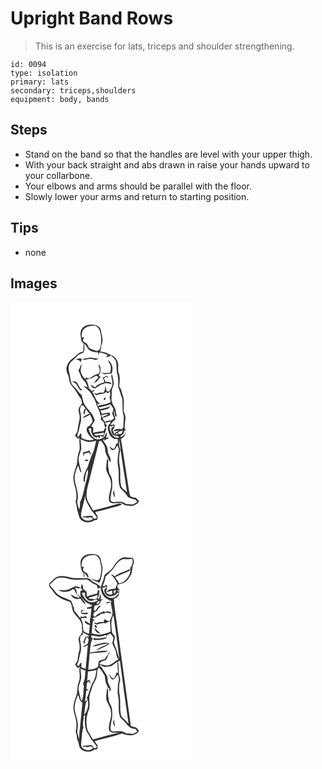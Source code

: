 # Upright Band Rows
> This is an exercise for lats, triceps and shoulder strengthening.

``` 
id: 0094 
type: isolation 
primary: lats 
secondary: triceps,shoulders 
equipment: body, bands 
``` 

## Steps

 - Stand on the band so that the handles are level with your upper thigh.
 - With your back straight and abs drawn in raise your hands upward to your collarbone.
 - Your elbows and arms should be parallel with the floor.
 - Slowly lower your arms and return to starting position.

## Tips

 - none

## Images

<svg width="221pt" height="275pt" viewBox="0 0 221 275" xmlns="http://www.w3.org/2000/svg">
  <g fill="#FFF">
    <path d="M0 0h221v275H0V0m85.87 31.89c-3.27 4.37-1.29 9.94-.86 14.85l2.78 3.17c-.11 3.18-.27 6.35-.63 9.51-6.13.71-9.34 6.51-14.16 9.56-4.94 3.98-7.74 11.54-4.47 17.4 2.16 3.82 1.43 8.55 3.69 12.33 1.76 2.95 4.55 5.13 6.22 8.15 2.23 3.12 3.67 6.77 6.27 9.63.4 1.62.8 3.24 1.22 4.86-1.37 2.15-2.98 4.18-4.04 6.51-.79 3.05.87 6.02 1.06 9.06.55 5.34-2.11 10.28-2.22 15.59.04 2.96-1.85 5.3-3.44 7.6 1.69 1.44 3.15 5.31 5.76 3.1-1.35 5.52 1.27 11.34-.98 16.69-1.87 4.84-1.76 10.09-2.44 15.16-1.61 4.87-3.52 9.71-4.2 14.82-.33 7.59 3.73 14.56 3.71 22.12-.05 2.77-.23 5.56-.98 8.25.43 1.45.95 2.88 1.26 4.37.17 5.06 2.2 9.81 3.54 14.63 3.48 5.46 12.23 6.85 17.31 2.9 1.16-.15 2.29-.4 3.4-.73 1.36-1.2.79-3.13.85-4.7-1.24-1.35-2.23-2.89-2.78-4.65 6.39-1.39 12.66-3.28 18.98-4.93 4.46-1.3 9.11-2.06 13.31-4.13-1.1-.68-2.31-1.09-3.55-1.39-10.37 3.2-20.9 5.9-31.44 8.5-1.94-3.78-4.28-7.33-6.31-11.04-3.55-8.54-.01-17.55 2.07-25.96 3.62-15.3 7.82-30.47 11.37-45.79.66-.2 1.97-.58 2.63-.77 1.34 2.2 2.96 4.25 4.07 6.6 1 2.72.33 5.81 1.55 8.48 1.64 3.51 3.05 7.13 5.01 10.49 2.25-3.45-.75-6.65-1.91-9.85-1.32-2.9-.44-6.33-1.92-9.18-1.38-2.54-3.01-4.94-4.64-7.33.61-.58 1.21-1.15 1.81-1.73-.05.65-.14 1.94-.18 2.59.65-.56 1.96-1.68 2.61-2.24.53-.06 1.59-.18 2.11-.23.07-.47.21-1.4.27-1.87-.74.27-2.23.8-2.97 1.06.79-2.28 1.32-4.69.78-7.08-1.2 2.16-1.65 4.96-3.88 6.38-3.04 2.53-7.57 2.72-10.95.77-3.8-2.65-5.79-7.08-6.86-11.45 1.21-.01 3.71-1.49 3.12.84-.59 4.58 2.37 9.8 7.36 10.04.09-.38.26-1.14.34-1.52.61 1.24 1.69 1.79 3.07 1.8-.08-.76-.25-2.28-.33-3.04 1.26.79 2.55 1.56 4.02 1.88 1.8-3.27 2.93-6.83 3.88-10.41l-1.71-.24c.76-1.04 1.56-2.05 2.36-3.06-.92-1.2-1.81-2.41-2.7-3.61 1.73-.17 3.56-.13 5.17-.9l.66-.38c1.59-.66.75 1.83.73 2.59-4.56 2.41-2.7 7.95-1.31 11.77 1.37 4.24 5.66 7.72 10.27 6.55.11 1.8.23 3.61.34 5.42-.49-.02-1.48-.07-1.97-.09-.68 2.39-1.3 4.91-2.99 6.83-2.14-.38-3.57-2.15-5.25-3.37 1.04 1.7 1.57 4.8 4.09 4.67 3-.31 3.94-3.56 5.39-5.68.84 1.89 2.12 3.77 1.79 5.95-1.14 6.6-2.34 13.47-.79 20.1 1.63 8.32-.9 17.08 2.42 25.14 3.39 3.36 7.09 6.53 9.31 10.86 2.88 1.45 5.85 2.77 9.09 3.11.72.96 1.43 1.92 2.14 2.89-1.74.91-3.38 2.02-5.18 2.81-2.64.17-5.26-.47-7.91-.37-2.82-1.46-5.74-3.24-9.07-2.8-3.18-.19-7.08 1.45-9.68-1-.61-3.54.11-7.21.72-10.72 1.44-4.93 1.19-10.14.7-15.19-.32-3.58-3.39-6.2-3.7-9.79-.55-4.21-1.61-8.49-.64-12.73-.45-.81-.91-1.62-1.38-2.41-.77 4.44-1.39 8.96-1.19 13.48 1.27 5.14 5.35 9.25 5.59 14.73 1.63 7.93-4.04 15.42-1.93 23.31 4.61 4.95 11.85-.71 16.78 3.22 2.79 2.25 6.52 1.49 9.8 2.22 3.47-.94 7.47-2.15 9.18-5.65-1.16-1.38-2.21-2.88-3.62-4.02-2.37-.69-5.14-.57-6.98-2.49-.68-1.8-.97-3.71-1.34-5.58-3.47-20.83-6.18-41.8-9.86-62.59 1.88-1.45 4.14-2.75 4.87-5.17 1.1-2.31 2.38-5.66-.33-7.38.16-3.89.25-8 .93-11.93.49-3.56-1.6-6.71-2.25-10.09.25-5.93 1.02-12.06-.92-17.8-1.35-3.6-1.67-7.66-4.27-10.68.41-5.39 1.34-11.08-.65-16.27-1.5-3.59-.03-7.55-.87-11.29-.53-5.61-5.46-9.7-10.63-11.1-3.24-2.18-6.9-3.14-10.78-3.36.97-2.47 1.18-5.12 1.49-7.72 3.01-5.67.27-11.89-.63-17.69-.39-3.1-3.12-5.37-5.91-6.38-5.72-.93-12.88-.97-16.67 4.21m39.71 202.52c-.59-2.86-1.08-5.72-1.36-8.62-1.8 2.85-1.12 6.4 1.36 8.62z"/>
    <path d="M89.49 31.34c3.61-2.96 8.43-2.92 12.84-2.78 1.55 1.45 3.3 2.76 4.4 4.61 2.54 7.85 3.28 16.49 0 24.26-.96.46-1.92.93-2.88 1.41-2.68-.82-5.38-1.66-7.94-2.82-2.28-1.14-3.11-3.72-4.06-5.89-1.66-1-3.37-1.95-4.79-3.28-.36-1.7.62-3.31.98-4.93l-2.49.68c-.37-4.04.2-8.87 3.94-11.26z"/>
    <path d="M88.5 49.81c2.35 2.02 3.49 4.96 5.41 7.32 3.16 2.41 7.24 3.47 11.2 3.26l.32 3.28c.48-1.01.96-2.02 1.41-3.05 3.51.53 6.98 1.17 9.88 3.37-.92 1-1.88 1.96-2.87 2.88 1.89-1.63 5.6.02 6.17-3.04 2.29 1.92 4.65 3.88 6.25 6.44 1.44 4.61.77 9.54 1.37 14.27 1.96 5.57 1.64 11.56 1.66 17.37 1.63 4.36 2.78 8.89 4.49 13.23 1.46 6.57-.18 13.47 1.61 20.01 1.35 4.26-.15 8.66.16 13 .44 1.83-1.08 3.09-1.93 4.5-3.57-.51-8.13-.98-10.42 2.48 2.44-.11 4.83-.62 7.25-.92-1.31.82-2.76 1.37-4.2 1.92-.4.52-1.2 1.57-1.6 2.1-.8-1.42-1.52-2.88-2.17-4.37 1.52-1.67 2.3-3.76 2.75-5.95l-2.52-1.95c.35 1.28.75 2.56 1.14 3.84-.59.19-1.77.58-2.36.77-1.4 3.3-.46 7.43 2.62 9.43 2.16.84 5.19.22 6.23 2.85-7.55 1.09-11.73-7.7-11.29-14.1 1.81.83 3.59 1.18 4.01-1.39-.72.07-2.17.2-2.9.27 1-2.78 3.22-4.66 5.51-6.38.81-3.63-2.77-7.16-1.23-10.87.84 2.38.55 5.15 1.81 7.36 2.28-.46.11-4.01.25-5.64-.23-5.33-4.83-9-5.33-14.26-.17-3.31.55-6.6.32-9.92-.33-3.88 2.68-7.11 2.48-10.96-.48-3.28-1.32-6.5-1.93-9.76-.22 0-.66-.01-.88-.01-.91 2.98.94 5.89 1.09 8.87.82 4.3-1.96 8-4.1 11.44-.7-.12-2.09-.35-2.79-.47-.29-2.19-1.02-4.26-1.81-6.31-.05 2.88-.1 5.99-2.17 8.25-2.72-.43-5.58-.52-7.87 1.29-1.13-.46-2.26-.92-3.39-1.36 1.01 1.3 2.25 3.69 4.3 2.7 3.11-1.75 7.18-.46 9.74-3.38 1.01.4 2.02.82 3.03 1.24.55-.59 1.66-1.77 2.22-2.36.07 1.38.23 4.15.31 5.53-.46.11-1.38.33-1.84.43.4.05 1.2.14 1.6.18-1.45 2.38.75 4.4.63 6.69-3.98 2.78-8.97 2.99-13.55 4.06-.51.51-1.02 1.01-1.53 1.52-.3-1.29-.63-2.58-.97-3.85 1.24.37 2.5.71 3.77 1.01-1.62-1.85-3.93-3.14-5.01-5.44-1.62-3.3-2.83-6.85-5.13-9.79 2 .6 2.6-.85 3.12-2.27-1.14.51-2.26 1.05-3.37 1.62-1.09-1.09-2.19-2.16-3.32-3.21-.83-3.47-.97-7.42-3.82-9.99 2.83-1.06 6.01-1.22 8.57-2.94 1.57-.95 3.18-2.25 5.14-1.84.4.36 1.2 1.1 1.6 1.47-2.04 2.51-4.14 4.98-6.11 7.55 1.53-.87 3.02-1.81 4.52-2.73 1.02-2.08 2.4-4 4.49-5.11-1.04-.54-2.76-1.04-2.47-2.59 2.63-2.07 1.74-5.42 1.86-8.31.15-1.87-1.16-3.33-2.59-4.31.82 3.75 3.03 7.43.78 11.13-4.21 1.01-7.92 3.11-11.19 5.92-1.83-.15-3.56-.64-5.18-1.47.22.72.65 2.15.87 2.87-3.1-2.64-5.66-6.12-6.45-10.17.03-2.85.9-5.61 1.18-8.43-2.18 1.99-1.66 5.5-3.9 7.38 2.06 3.8 2.77 8.37 5.98 11.48 2.53 2.35 4.06 5.43 4.97 8.72-1.55-.63-3.13-1.2-4.76-1.57 3.01 3.22 7.07 5.45 9.28 9.4 2.13 3.97 4.87 7.69 5.97 12.12 1.23 4.94 4.74 9.19 4.96 14.37 3.03-1.06 6.3-2.53 9.54-1.43-2.28 1.32-5.75 1.36-6.86 4.18 3.03-.88 5.95-2.1 8.88-3.28-.05-1.07-.09-2.13-.11-3.19-3.24.05-6.44.59-9.57 1.4-.55-1.36-1.14-2.7-1.74-4.03 3.28-.39 6.44-1.34 9.57-2.37.72-.92 1.46-1.82 2.22-2.7-3.84 1.9-8.13 2.46-12.23 3.56-.51-.5-1.53-1.5-2.03-2.01 4.81-1.23 9.76-2.06 14.42-3.85 1.17 1.77 2.45 3.48 3.53 5.32-.09 2.01-.88 3.94-1.38 5.89.87 1.8 1.66 3.64 2.34 5.52-.99.76-1.97 1.54-2.93 2.33-2.86.3-5.75.68-8.44 1.79-1.72-2.29-3.24-4.78-3.15-7.78-.89 1.56-2.2 3.37-1.2 5.23.66 1.39 2.38 1.74 3.14 3.04.69 2.18 1.09 4.43 1.65 6.64-.62 1.38-1.21 2.77-1.81 4.17-4.21.58-8.49.79-12.59 2.02.05-2.11.21-4.21.43-6.31-.65-.42-1.94-1.25-2.59-1.66 1.38-2.35 3.03-4.55 4.25-6.98-1.37-3.97-2.96-8.15-6.15-11.03-2.48-2.92-5.07-5.83-6.89-9.23-1.22-3.33-1.76-6.85-2.69-10.27-4.22-2.78-6.11-7.71-10.04-10.78-4.2-4.16-3.15-10.6-4.81-15.83-1.41-4.35-1.45-9.8 2.16-13.13 2.6-2.08 4.91-4.47 7.2-6.88 2.1-2.26 5.25-2.91 7.78-4.52 1.45-3.29.96-7.07.77-10.55m-.95 18.16l-.16 1.52c4.44-.77 9.08-2.38 13.46-.31 1.78.97 3.48-.14 4.7-1.44-1.91.21-3.82.1-5.63-.56-4.11-1.26-8.29.25-12.37.79m-9.18 1.2c2.5-.29 4.47.77 5.9 2.75.56-1.12 1.16-2.24 1.55-3.43-2.49-1.26-5.2-.81-7.45.68m38.4.21c.85 2.32 2.29 4.35 3.2 6.63.72 3.03.65 6.28-.61 9.16-3.56-.07-7.15.41-10.66-.38 1.45.74 2.86 1.57 4.41 2.09 2.35-.39 4.68-.86 7.08-.69 2.23-.51 1.92-3.4 2.11-5.18.6-4.54-1.98-8.99-5.53-11.63m-6.79 21.39c1.88 1.38 2.7 3.48 2.28 5.78-3.12.38-5.68 2.22-8.53 3.35-.72.86-1.43 1.72-2.14 2.59-1.82-.87-3.51-1.96-5.21-3.02.25 3.04 3.12 3.82 5.58 4.38 1.3-1.51 2.83-2.8 4.86-3.18.34-.36 1.03-1.08 1.38-1.43 1.82-.37 3.6-.96 5.2-1.94 2.74.15 5.46.59 8.09 1.42-1.23-3.17-4.84-2.82-7.61-2.94-.33-1.47-1.04-2.8-1.92-4.01.93-.73 1.86-1.46 2.79-2.2 1.14.48 2.3.93 3.47 1.35-.99-.89-1.86-2-3.12-2.49-1.8.65-2.95 2.68-5.12 2.34m-36.27 4.08c1.89 1.29 4.28 2.08 5.49 4.15 1.65 2.35 2.57 5.34 4.99 7.07l1.87-.44c-3.75-2.07-4.12-6.77-7.06-9.56-1.48-1.21-3.51-.99-5.29-1.22m28.55 18.96c.64.58.64.58 0 0m10.16 1.4c-.15.42-.45 1.25-.59 1.66 1.69 3.12 3.73-3.73.59-1.66z"/>
    <path d="M84.69 124.17c.69.05 2.08.13 2.78.18.9 1.28 1.86 2.52 2.86 3.72l-1.55.28c-.5 1.89-1.01 3.79-1.34 5.72.42.13 1.25.38 1.67.51.15-2.2.62-4.37 1.55-6.38.95 2.32 2.68 4.15 4.42 5.89-3.22.78-6.3 2.48-8.51 4.97 3.3-.41 6.03-2.43 8.79-4.1 1.15 2.27 2.39 4.55 2.98 7.04.59 2.71-2.28 4.26-3.17 6.55-3.35.37-4.22 3.77-3.48 6.62 1.72 4.04 4.61 7.6 8.37 9.91-5.09 2.19-10.27.15-14.92-2.03-.53-1.6.92-5.03-1.26-5.31-.9 1.46-1.62 3.02-2.47 4.52-3.05-2.75.7-5.69.85-8.79.4-3.28 1.25-6.47 2.17-9.64.56-4.31.24-8.73-.84-12.94-.65-2.3.55-4.53 1.1-6.72zM137.15 153.95c2.26-.11 1.07 2.48.61 3.7-1.44 2.08-3.46 4.26-6.17 4.38 1.07-1.8 2.8-3.01 4.41-4.28.17-1.32.26-2.72 1.15-3.8zM129.07 156.09c1.91-.74 3.82-1.51 5.77-2.17-.85 1.36-.7 3.88-2.58 4.41-2.3.51-4.68.38-7.01.62.55-.52 1.64-1.57 2.18-2.09l2.07 1.63c-.11-.6-.32-1.8-.43-2.4zM101.5 158.32c3.71-.15 7.37-.7 11-1.48-.41 1.1-.83 2.19-1.25 3.28-2.38-.57-4.98-.82-7.21.4-.9-.24-2.7-.71-3.6-.94l1.06-1.26zM130.44 164.67c2.55 21.38 6.31 42.6 9.44 63.9-2.28-2.92-6.52-4.48-7.22-8.44-1.72-7.18-.38-14.68-1.32-21.95-1.4-6.33-1.44-13.03.2-19.3.62-2.38-.89-4.55-1.29-6.82-.09-2.46.08-4.93.19-7.39z"/>
    <path d="M84.02 164.63c2.97 1 5.7 2.75 8.81 3.28 3.42.2 6.76-.71 10.07-1.45-1.51 5.27-1.98 10.93-4.74 15.77-2.26 5.08-3.81 10.44-5.54 15.71-2.11 3.97-4.34 8.03-4.82 12.58-.15 2.11-.62 4.51 1.03 6.19 1.12-5.29.5-11.17 4.12-15.65.38 5.04-.93 9.92-2.33 14.7-2.46 8.22-3.21 17.01-7.26 24.69.3 2.89-.08 5.79-.88 8.61-.82-2.68-1.83-5.31-2.43-8.04 0-2.71.96-5.34.89-8.06-.23-6-2.29-11.69-3.6-17.5-1.4-6.57 1.08-13.12 3.7-19.04 1.63 2.73 1.43 6.78 4.4 8.54-1.53-5.23-3.07-10.49-3.78-15.9.13-4.51 2.32-8.55 3.25-12.88.11-3.87-.67-7.7-.89-11.55m3.52 15.23c-.2 1.81-.4 3.61-.54 5.43.71-1.16 1.4-2.33 2.09-3.5 1.81-.41 3.61-.89 5.39-1.46.2.62.59 1.87.79 2.49.33-.04.99-.12 1.32-.17-.68-1.51-1.35-3.02-2.01-4.54-2.16 1.23-4.56 1.78-7.04 1.75m1.32 9.43c.7 2.25 3.9 2.45 4.66.1-1.55-.08-3.1-.12-4.66-.1zM84.81 253.01c1.35-6.95 3.77-13.67 4.7-20.7 0 6.79 4.68 11.93 7.55 17.68 2.18 3.1 5.11 5.66 6.81 9.12-1.23.42-2.47.81-3.72 1.18-.85-1.23-1.31-2.82-2.56-3.71-3.21.08-6.42.63-9.65.48-.33.43-.98 1.31-1.31 1.74 1.02-.19 2.04-.4 3.06-.62.55.23 1.64.68 2.19.91 2.5-.39 5.61-2.01 7.02 1.15-3.57 3.16-9.28 2.79-12.6-.53-1.89-1.66-1.68-4.44-1.49-6.7z"/>
  </g>
  <g fill="#333">
    <path d="M85.87 31.89c3.79-5.18 10.95-5.14 16.67-4.21 2.79 1.01 5.52 3.28 5.91 6.38.9 5.8 3.64 12.02.63 17.69-.31 2.6-.52 5.25-1.49 7.72 3.88.22 7.54 1.18 10.78 3.36 5.17 1.4 10.1 5.49 10.63 11.1.84 3.74-.63 7.7.87 11.29 1.99 5.19 1.06 10.88.65 16.27 2.6 3.02 2.92 7.08 4.27 10.68 1.94 5.74 1.17 11.87.92 17.8.65 3.38 2.74 6.53 2.25 10.09-.68 3.93-.77 8.04-.93 11.93 2.71 1.72 1.43 5.07.33 7.38-.73 2.42-2.99 3.72-4.87 5.17 3.68 20.79 6.39 41.76 9.86 62.59.37 1.87.66 3.78 1.34 5.58 1.84 1.92 4.61 1.8 6.98 2.49 1.41 1.14 2.46 2.64 3.62 4.02-1.71 3.5-5.71 4.71-9.18 5.65-3.28-.73-7.01.03-9.8-2.22-4.93-3.93-12.17 1.73-16.78-3.22-2.11-7.89 3.56-15.38 1.93-23.31-.24-5.48-4.32-9.59-5.59-14.73-.2-4.52.42-9.04 1.19-13.48.47.79.93 1.6 1.38 2.41-.97 4.24.09 8.52.64 12.73.31 3.59 3.38 6.21 3.7 9.79.49 5.05.74 10.26-.7 15.19-.61 3.51-1.33 7.18-.72 10.72 2.6 2.45 6.5.81 9.68 1 3.33-.44 6.25 1.34 9.07 2.8 2.65-.1 5.27.54 7.91.37 1.8-.79 3.44-1.9 5.18-2.81-.71-.97-1.42-1.93-2.14-2.89-3.24-.34-6.21-1.66-9.09-3.11-2.22-4.33-5.92-7.5-9.31-10.86-3.32-8.06-.79-16.82-2.42-25.14-1.55-6.63-.35-13.5.79-20.1.33-2.18-.95-4.06-1.79-5.95-1.45 2.12-2.39 5.37-5.39 5.68-2.52.13-3.05-2.97-4.09-4.67 1.68 1.22 3.11 2.99 5.25 3.37 1.69-1.92 2.31-4.44 2.99-6.83.49.02 1.48.07 1.97.09-.11-1.81-.23-3.62-.34-5.42-4.61 1.17-8.9-2.31-10.27-6.55-1.39-3.82-3.25-9.36 1.31-11.77.02-.76.86-3.25-.73-2.59l-.66.38c-1.61.77-3.44.73-5.17.9.89 1.2 1.78 2.41 2.7 3.61-.8 1.01-1.6 2.02-2.36 3.06l1.71.24c-.95 3.58-2.08 7.14-3.88 10.41-1.47-.32-2.76-1.09-4.02-1.88.08.76.25 2.28.33 3.04-1.38-.01-2.46-.56-3.07-1.8-.08.38-.25 1.14-.34 1.52-4.99-.24-7.95-5.46-7.36-10.04.59-2.33-1.91-.85-3.12-.84 1.07 4.37 3.06 8.8 6.86 11.45 3.38 1.95 7.91 1.76 10.95-.77 2.23-1.42 2.68-4.22 3.88-6.38.54 2.39.01 4.8-.78 7.08.74-.26 2.23-.79 2.97-1.06-.06.47-.2 1.4-.27 1.87-.52.05-1.58.17-2.11.23-.65.56-1.96 1.68-2.61 2.24.04-.65.13-1.94.18-2.59-.6.58-1.2 1.15-1.81 1.73 1.63 2.39 3.26 4.79 4.64 7.33 1.48 2.85.6 6.28 1.92 9.18 1.16 3.2 4.16 6.4 1.91 9.85-1.96-3.36-3.37-6.98-5.01-10.49-1.22-2.67-.55-5.76-1.55-8.48-1.11-2.35-2.73-4.4-4.07-6.6-.66.19-1.97.57-2.63.77-3.55 15.32-7.75 30.49-11.37 45.79-2.08 8.41-5.62 17.42-2.07 25.96 2.03 3.71 4.37 7.26 6.31 11.04 10.54-2.6 21.07-5.3 31.44-8.5 1.24.3 2.45.71 3.55 1.39-4.2 2.07-8.85 2.83-13.31 4.13-6.32 1.65-12.59 3.54-18.98 4.93.55 1.76 1.54 3.3 2.78 4.65-.06 1.57.51 3.5-.85 4.7-1.11.33-2.24.58-3.4.73-5.08 3.95-13.83 2.56-17.31-2.9-1.34-4.82-3.37-9.57-3.54-14.63-.31-1.49-.83-2.92-1.26-4.37.75-2.69.93-5.48.98-8.25.02-7.56-4.04-14.53-3.71-22.12.68-5.11 2.59-9.95 4.2-14.82.68-5.07.57-10.32 2.44-15.16 2.25-5.35-.37-11.17.98-16.69-2.61 2.21-4.07-1.66-5.76-3.1 1.59-2.3 3.48-4.64 3.44-7.6.11-5.31 2.77-10.25 2.22-15.59-.19-3.04-1.85-6.01-1.06-9.06 1.06-2.33 2.67-4.36 4.04-6.51-.42-1.62-.82-3.24-1.22-4.86-2.6-2.86-4.04-6.51-6.27-9.63-1.67-3.02-4.46-5.2-6.22-8.15-2.26-3.78-1.53-8.51-3.69-12.33-3.27-5.86-.47-13.42 4.47-17.4 4.82-3.05 8.03-8.85 14.16-9.56.36-3.16.52-6.33.63-9.51l-2.78-3.17c-.43-4.91-2.41-10.48.86-14.85m3.62-.55c-3.74 2.39-4.31 7.22-3.94 11.26l2.49-.68c-.36 1.62-1.34 3.23-.98 4.93 1.42 1.33 3.13 2.28 4.79 3.28.95 2.17 1.78 4.75 4.06 5.89 2.56 1.16 5.26 2 7.94 2.82.96-.48 1.92-.95 2.88-1.41 3.28-7.77 2.54-16.41 0-24.26-1.1-1.85-2.85-3.16-4.4-4.61-4.41-.14-9.23-.18-12.84 2.78m-.99 18.47c.19 3.48.68 7.26-.77 10.55-2.53 1.61-5.68 2.26-7.78 4.52-2.29 2.41-4.6 4.8-7.2 6.88-3.61 3.33-3.57 8.78-2.16 13.13 1.66 5.23.61 11.67 4.81 15.83 3.93 3.07 5.82 8 10.04 10.78.93 3.42 1.47 6.94 2.69 10.27 1.82 3.4 4.41 6.31 6.89 9.23 3.19 2.88 4.78 7.06 6.15 11.03-1.22 2.43-2.87 4.63-4.25 6.98.65.41 1.94 1.24 2.59 1.66-.22 2.1-.38 4.2-.43 6.31 4.1-1.23 8.38-1.44 12.59-2.02.6-1.4 1.19-2.79 1.81-4.17-.56-2.21-.96-4.46-1.65-6.64-.76-1.3-2.48-1.65-3.14-3.04-1-1.86.31-3.67 1.2-5.23-.09 3 1.43 5.49 3.15 7.78 2.69-1.11 5.58-1.49 8.44-1.79.96-.79 1.94-1.57 2.93-2.33a58.16 58.16 0 0 0-2.34-5.52c.5-1.95 1.29-3.88 1.38-5.89-1.08-1.84-2.36-3.55-3.53-5.32-4.66 1.79-9.61 2.62-14.42 3.85.5.51 1.52 1.51 2.03 2.01 4.1-1.1 8.39-1.66 12.23-3.56-.76.88-1.5 1.78-2.22 2.7-3.13 1.03-6.29 1.98-9.57 2.37.6 1.33 1.19 2.67 1.74 4.03 3.13-.81 6.33-1.35 9.57-1.4.02 1.06.06 2.12.11 3.19-2.93 1.18-5.85 2.4-8.88 3.28 1.11-2.82 4.58-2.86 6.86-4.18-3.24-1.1-6.51.37-9.54 1.43-.22-5.18-3.73-9.43-4.96-14.37-1.1-4.43-3.84-8.15-5.97-12.12-2.21-3.95-6.27-6.18-9.28-9.4 1.63.37 3.21.94 4.76 1.57-.91-3.29-2.44-6.37-4.97-8.72-3.21-3.11-3.92-7.68-5.98-11.48 2.24-1.88 1.72-5.39 3.9-7.38-.28 2.82-1.15 5.58-1.18 8.43.79 4.05 3.35 7.53 6.45 10.17-.22-.72-.65-2.15-.87-2.87 1.62.83 3.35 1.32 5.18 1.47 3.27-2.81 6.98-4.91 11.19-5.92 2.25-3.7.04-7.38-.78-11.13 1.43.98 2.74 2.44 2.59 4.31-.12 2.89.77 6.24-1.86 8.31-.29 1.55 1.43 2.05 2.47 2.59-2.09 1.11-3.47 3.03-4.49 5.11-1.5.92-2.99 1.86-4.52 2.73 1.97-2.57 4.07-5.04 6.11-7.55-.4-.37-1.2-1.11-1.6-1.47-1.96-.41-3.57.89-5.14 1.84-2.56 1.72-5.74 1.88-8.57 2.94 2.85 2.57 2.99 6.52 3.82 9.99 1.13 1.05 2.23 2.12 3.32 3.21 1.11-.57 2.23-1.11 3.37-1.62-.52 1.42-1.12 2.87-3.12 2.27 2.3 2.94 3.51 6.49 5.13 9.79 1.08 2.3 3.39 3.59 5.01 5.44-1.27-.3-2.53-.64-3.77-1.01.34 1.27.67 2.56.97 3.85.51-.51 1.02-1.01 1.53-1.52 4.58-1.07 9.57-1.28 13.55-4.06.12-2.29-2.08-4.31-.63-6.69-.4-.04-1.2-.13-1.6-.18.46-.1 1.38-.32 1.84-.43-.08-1.38-.24-4.15-.31-5.53-.56.59-1.67 1.77-2.22 2.36-1.01-.42-2.02-.84-3.03-1.24-2.56 2.92-6.63 1.63-9.74 3.38-2.05.99-3.29-1.4-4.3-2.7 1.13.44 2.26.9 3.39 1.36 2.29-1.81 5.15-1.72 7.87-1.29 2.07-2.26 2.12-5.37 2.17-8.25.79 2.05 1.52 4.12 1.81 6.31.7.12 2.09.35 2.79.47 2.14-3.44 4.92-7.14 4.1-11.44-.15-2.98-2-5.89-1.09-8.87.22 0 .66.01.88.01.61 3.26 1.45 6.48 1.93 9.76.2 3.85-2.81 7.08-2.48 10.96.23 3.32-.49 6.61-.32 9.92.5 5.26 5.1 8.93 5.33 14.26-.14 1.63 2.03 5.18-.25 5.64-1.26-2.21-.97-4.98-1.81-7.36-1.54 3.71 2.04 7.24 1.23 10.87-2.29 1.72-4.51 3.6-5.51 6.38.73-.07 2.18-.2 2.9-.27-.42 2.57-2.2 2.22-4.01 1.39-.44 6.4 3.74 15.19 11.29 14.1-1.04-2.63-4.07-2.01-6.23-2.85-3.08-2-4.02-6.13-2.62-9.43.59-.19 1.77-.58 2.36-.77-.39-1.28-.79-2.56-1.14-3.84l2.52 1.95c-.45 2.19-1.23 4.28-2.75 5.95.65 1.49 1.37 2.95 2.17 4.37.4-.53 1.2-1.58 1.6-2.1 1.44-.55 2.89-1.1 4.2-1.92-2.42.3-4.81.81-7.25.92 2.29-3.46 6.85-2.99 10.42-2.48.85-1.41 2.37-2.67 1.93-4.5-.31-4.34 1.19-8.74-.16-13-1.79-6.54-.15-13.44-1.61-20.01-1.71-4.34-2.86-8.87-4.49-13.23-.02-5.81.3-11.8-1.66-17.37-.6-4.73.07-9.66-1.37-14.27-1.6-2.56-3.96-4.52-6.25-6.44-.57 3.06-4.28 1.41-6.17 3.04.99-.92 1.95-1.88 2.87-2.88-2.9-2.2-6.37-2.84-9.88-3.37-.45 1.03-.93 2.04-1.41 3.05l-.32-3.28c-3.96.21-8.04-.85-11.2-3.26-1.92-2.36-3.06-5.3-5.41-7.32m-3.81 74.36c-.55 2.19-1.75 4.42-1.1 6.72 1.08 4.21 1.4 8.63.84 12.94-.92 3.17-1.77 6.36-2.17 9.64-.15 3.1-3.9 6.04-.85 8.79.85-1.5 1.57-3.06 2.47-4.52 2.18.28.73 3.71 1.26 5.31 4.65 2.18 9.83 4.22 14.92 2.03-3.76-2.31-6.65-5.87-8.37-9.91-.74-2.85.13-6.25 3.48-6.62.89-2.29 3.76-3.84 3.17-6.55-.59-2.49-1.83-4.77-2.98-7.04-2.76 1.67-5.49 3.69-8.79 4.1 2.21-2.49 5.29-4.19 8.51-4.97-1.74-1.74-3.47-3.57-4.42-5.89-.93 2.01-1.4 4.18-1.55 6.38-.42-.13-1.25-.38-1.67-.51.33-1.93.84-3.83 1.34-5.72l1.55-.28c-1-1.2-1.96-2.44-2.86-3.72-.7-.05-2.09-.13-2.78-.18m52.46 29.78c-.89 1.08-.98 2.48-1.15 3.8-1.61 1.27-3.34 2.48-4.41 4.28 2.71-.12 4.73-2.3 6.17-4.38.46-1.22 1.65-3.81-.61-3.7m-8.08 2.14c.11.6.32 1.8.43 2.4l-2.07-1.63c-.54.52-1.63 1.57-2.18 2.09 2.33-.24 4.71-.11 7.01-.62 1.88-.53 1.73-3.05 2.58-4.41-1.95.66-3.86 1.43-5.77 2.17m-27.57 2.23a744 744 0 0 1-1.06 1.26c.9.23 2.7.7 3.6.94 2.23-1.22 4.83-.97 7.21-.4.42-1.09.84-2.18 1.25-3.28-3.63.78-7.29 1.33-11 1.48m28.94 6.35c-.11 2.46-.28 4.93-.19 7.39.4 2.27 1.91 4.44 1.29 6.82-1.64 6.27-1.6 12.97-.2 19.3.94 7.27-.4 14.77 1.32 21.95.7 3.96 4.94 5.52 7.22 8.44-3.13-21.3-6.89-42.52-9.44-63.9m-46.42-.04c.22 3.85 1 7.68.89 11.55-.93 4.33-3.12 8.37-3.25 12.88.71 5.41 2.25 10.67 3.78 15.9-2.97-1.76-2.77-5.81-4.4-8.54-2.62 5.92-5.1 12.47-3.7 19.04 1.31 5.81 3.37 11.5 3.6 17.5.07 2.72-.89 5.35-.89 8.06.6 2.73 1.61 5.36 2.43 8.04.8-2.82 1.18-5.72.88-8.61 4.05-7.68 4.8-16.47 7.26-24.69 1.4-4.78 2.71-9.66 2.33-14.7-3.62 4.48-3 10.36-4.12 15.65-1.65-1.68-1.18-4.08-1.03-6.19.48-4.55 2.71-8.61 4.82-12.58 1.73-5.27 3.28-10.63 5.54-15.71 2.76-4.84 3.23-10.5 4.74-15.77-3.31.74-6.65 1.65-10.07 1.45-3.11-.53-5.84-2.28-8.81-3.28m.79 88.38c-.19 2.26-.4 5.04 1.49 6.7 3.32 3.32 9.03 3.69 12.6.53-1.41-3.16-4.52-1.54-7.02-1.15-.55-.23-1.64-.68-2.19-.91-1.02.22-2.04.43-3.06.62.33-.43.98-1.31 1.31-1.74 3.23.15 6.44-.4 9.65-.48 1.25.89 1.71 2.48 2.56 3.71 1.25-.37 2.49-.76 3.72-1.18-1.7-3.46-4.63-6.02-6.81-9.12-2.87-5.75-7.55-10.89-7.55-17.68-.93 7.03-3.35 13.75-4.7 20.7z"/>
    <path d="M87.55 67.97c4.08-.54 8.26-2.05 12.37-.79 1.81.66 3.72.77 5.63.56-1.22 1.3-2.92 2.41-4.7 1.44-4.38-2.07-9.02-.46-13.46.31l.16-1.52zM78.37 69.17c2.25-1.49 4.96-1.94 7.45-.68-.39 1.19-.99 2.31-1.55 3.43-1.43-1.98-3.4-3.04-5.9-2.75zM116.77 69.38c3.55 2.64 6.13 7.09 5.53 11.63-.19 1.78.12 4.67-2.11 5.18-2.4-.17-4.73.3-7.08.69-1.55-.52-2.96-1.35-4.41-2.09 3.51.79 7.1.31 10.66.38 1.26-2.88 1.33-6.13.61-9.16-.91-2.28-2.35-4.31-3.2-6.63zM109.98 90.77c2.17.34 3.32-1.69 5.12-2.34 1.26.49 2.13 1.6 3.12 2.49-1.17-.42-2.33-.87-3.47-1.35-.93.74-1.86 1.47-2.79 2.2.88 1.21 1.59 2.54 1.92 4.01 2.77.12 6.38-.23 7.61 2.94-2.63-.83-5.35-1.27-8.09-1.42-1.6.98-3.38 1.57-5.2 1.94-.35.35-1.04 1.07-1.38 1.43-2.03.38-3.56 1.67-4.86 3.18-2.46-.56-5.33-1.34-5.58-4.38 1.7 1.06 3.39 2.15 5.21 3.02.71-.87 1.42-1.73 2.14-2.59 2.85-1.13 5.41-2.97 8.53-3.35.42-2.3-.4-4.4-2.28-5.78zM73.71 94.85c1.78.23 3.81.01 5.29 1.22 2.94 2.79 3.31 7.49 7.06 9.56l-1.87.44c-2.42-1.73-3.34-4.72-4.99-7.07-1.21-2.07-3.6-2.86-5.49-4.15zM102.26 113.81c.64.58.64.58 0 0zM112.42 115.21c3.14-2.07 1.1 4.78-.59 1.66.14-.41.44-1.24.59-1.66zM87.54 179.86c2.48.03 4.88-.52 7.04-1.75.66 1.52 1.33 3.03 2.01 4.54-.33.05-.99.13-1.32.17-.2-.62-.59-1.87-.79-2.49-1.78.57-3.58 1.05-5.39 1.46-.69 1.17-1.38 2.34-2.09 3.5.14-1.82.34-3.62.54-5.43zM88.86 189.29c1.56-.02 3.11.02 4.66.1-.76 2.35-3.96 2.15-4.66-.1zM125.58 234.41c-2.48-2.22-3.16-5.77-1.36-8.62.28 2.9.77 5.76 1.36 8.62z"/>
  </g>
</svg>

<svg width="221pt" height="275pt" viewBox="0 0 221 275" xmlns="http://www.w3.org/2000/svg">
  <g fill="#FFF">
    <path d="M0 0h221v275H0V0m84.06 38c.36 4.17.13 8.96 3.65 11.92-.04 2.06-.23 4.2.72 6.11.24-2.08.26-4.16.08-6.25 1.7 1.61 2.92 3.61 4.26 5.51.27-.11.8-.35 1.07-.46-.32-1.68-1.36-3.13-1.99-4.7-1.64-1-3.44-1.85-4.75-3.28-.74-1.65.65-3.28.97-4.88-.63.17-1.91.52-2.55.7-.38-4.09.19-8.96 3.98-11.36 3.59-2.99 8.43-2.93 12.83-2.78 2.01 1.91 4.68 3.66 5.04 6.66.68 4.26 2.34 8.51 1.54 12.88-.51 3.16-.99 6.35-2.14 9.36-.71.36-2.13 1.09-2.85 1.45-2.29-.67-4.55-1.45-6.77-2.33l-.12.83c2.88.84 5.15 3.28 8.32 3.11l-.35 2.05c.9-.82 1.79-1.65 2.68-2.47 1.28-4.64 2.25-9.38 2.74-14.17.3-3.06-1-5.93-1.49-8.89-.49-2.3-.43-5.01-2.38-6.66-3.08-3.72-8.33-3.14-12.63-2.9-5.28.41-10.23 5.04-9.86 10.55m38.91 5.08c-2.17 3.47-5.82 5.43-8.88 7.97-2.24 1.78-1.71 4.91-2.68 7.32-1.14 2.84-2.24 5.7-3.04 8.66-3.13-4.77-9.65-4.89-12.77-9.59l-.66-.43c-2.68-1.83-5.85-.43-8.8-.83-4.39-.49-8.89.49-13.2-.69-4.5-1.13-9.18-2.54-13.85-1.69-5.24.4-8.37 5.07-12.04 8.21-3.02 3.57 2.18 6.54 3.66 9.48 4.32 7.53 12.8 10.76 20.66 13.16 2.71 3.33 2.2 8.11 3.91 11.96 3.19 5.43 9.11 9.1 10.41 15.59.15 2.74-.07 5.49.4 8.21-1.2 3.66-5.27 6.53-4.25 10.69.97 3.9 1.72 7.99.66 11.97-1.03 3.54-1.57 7.18-1.93 10.84.04 2.56-2.66 3.91-3 6.32 1.05 1.47 2.29 2.77 3.48 4.12l2.18-1.78c-1.72 5.73 1.25 11.83-1.15 17.4-1.77 4.65-1.79 9.68-2.32 14.57-1.56 5.44-4.03 10.76-4.36 16.49.19 6.83 3.39 13.15 3.77 19.96.03 3.11-.17 6.24-.98 9.25.53 1.94 1.42 3.82 1.4 5.87-.12 3.49 2.07 6.48 2.52 9.88.68 8.09 12.56 10.88 18.08 6.05 1.18-.09 2.34-.31 3.47-.65 1.38-1.18.75-3.14.81-4.71-1.34-1.54-2.41-3.29-3.43-5.05 11.05-3.14 22.32-5.58 33.21-9.22 3.53 2.13 7.71 2.1 11.66 2.32 3.14-1.22 6.85-2.14 8.32-5.52-1.13-1.36-2.16-2.82-3.52-3.96-2.12-.58-4.35-.79-6.33-1.8-6.32-46.52-12.71-93.03-19.06-139.55-.74-4.24-1.18-8.53-1.22-12.84 2.18-1.17 5.18-2 5.76-4.78.68-3.01 2.07-7.24-1.58-8.86.08-.85.25-2.55.34-3.4 2.62-.87 5.34-1.48 7.92-2.49 3.41-1.91 5.72-5.23 7.58-8.57 2.28-4.14 1.59-9.13 3.37-13.44 1.04-2.57.85-5.89-1.3-7.84-3.12.04-6.21-.3-9.3-.67-6.55.89-10.53 7.01-13.92 12.07z"/>
    <path d="M136.06 33.18c3.36.06 6.74.42 10.09-.15 1.27 3.92.02 8.33-2.9 11.2.71.39 1.42.78 2.14 1.16l-2.02-.52c1.61 5.89-2.7 11.02-6.62 14.84-1.67 1.96-4.32 2.14-6.63 2.81-.48-3.05-3.37-4.74-4.51-7.5 5.65-3.13 11.99-4.78 17.68-7.89-.34-.58-.69-1.16-1.03-1.73-5.34 3.68-12.49 4.16-17.25 8.72-1.09-1.44-2.5-2.41-4.37-2.41.76.85 1.52 1.7 2.29 2.55.65 1.25 1.52 2.35 2.58 3.29.94 1.74 2.31 3.35 2.73 5.33-.73 2.07-1.78 4.01-2.67 6.02-3.79.23-8.12.41-10.45 3.99 2.32-.41 4.56-1.13 6.81-1.79.11 1.12.32 3.36.43 4.48-3.14.73-6.97.19-7.71-3.53.77-2.18 1.36-4.41 1.34-6.74-.56-.4-1.67-1.18-2.22-1.58.01.49.01 1.46.02 1.94-.83.01-2.5.02-3.34.02 1.68-3.68 3.16-7.43 3.48-11.5 4.07-3.98 8.52-7.73 11.56-12.63 2.63-3.62 5.82-7.74 10.57-8.38zM46.96 64.03c3.72-2.75 6.15-7.74 11.13-8.34 5.36-.97 10.66.99 15.85 2.08 5.7.79 11.44.03 17.14-.26 2.35.4 4.04 2.35 5.91 3.69 1.82 1.65 4.29 2.18 6.41 3.32.92 1.24.84 2.88 1.18 4.33 1.2-.57 2.31-1.42 3.66-1.56.2 4.5 2 9 5.18 12.2 2.42 1.71 5.14 2.92 7.75 4.33-.2.51-.58 1.54-.77 2.05.44 4.09 1.78 8.03 2.01 12.14-.29 3.43-2.16 6.43-3.28 9.62-1.87-.14-3.77-.36-5-1.94-.33-.09-1-.28-1.33-.37-.28 1.16-.65 2.29-1.1 3.39-2.77.16-5.74-.42-8.05 1.54-1.25-.42-2.5-.84-3.76-1.21.8.85 1.49 1.86 2.52 2.47 1.62.82 3.11-.58 4.66-.91 1.91-.32 3.83-.48 5.72-.89l.92 1.08c1.55-1.64 3.83-2.08 5.81-2.99-.22 4.07.8 8.09.66 12.13-3.2 2.36-7.32 2.67-11.06 3.62-3.92 1.09-7.82-.53-11.69-1.05.33-4.69.93-9.35 1.3-14.03l2.1-2.64c-.6-.15-1.8-.46-2.4-.61.4-2.37 2.39-1.55 3.9-2.04 1.34-1.14 2.8-2.09 4.52-2.55l1.36-1.64c1.73-.17 3.46-.34 5.2-.49l-.25-1.25c2.8.13 5.59.49 8.22 1.5-1.21-3.43-5.34-3.12-8.15-2.19-.82-.33-1.63-.68-2.45-1.02.05.32.14.96.19 1.28-2.94-.28-4.58 2.43-7.22 3.08-.71.86-1.41 1.73-2.1 2.61-2.98-.21-2.66-4.27-.69-5.52 1.03-.62 2.05-1.25 3.09-1.85.89-2.43 2.73-4.18 4.8-5.63-2.08-.38-3.83.26-4.46 2.42-1.29 1.13-2.19 4.74-4.19 2.91-.29-1.86.31-3.7.53-5.53 1.85-.61 3.82-.99 5.54-1.96 1.21-1.26 1.68-3.01 2.48-4.53.91-.38 1.82-.78 2.72-1.19-.81.04-2.44.11-3.26.15.25-2.4.33-4.83-.23-7.19-.68 2.34-1.34 4.68-2.01 7.01-.4-.51-.78-1.03-1.17-1.55 1.76-2.89 1.6-6.31 1.82-9.55-.44-.01-1.32-.04-1.76-.06-.3 1.43-.63 2.85-.97 4.27-4.15.81-8.22 1.94-12.17 3.46-.24-1.98-.38-3.96-.54-5.94-1.32-.81-2.65-1.66-3.7-2.83-.84-1.99.34-5.16-2.37-5.88-.11 1.02-.33 3.06-.45 4.09-2.45-.84-5.07-2.14-7.71-1.45-3.09 1.14-5.8 3.17-9.01 4.01-3.29 1.36-6.79-.13-10.19.33 5.26 3.43 12.39 2.57 17.21-1.27.45.25 1.36.75 1.82 1 1.33 3.69 4.05 6.55 6.27 9.69-3.88-.49-7.34-2.16-10.49-4.38.94 4.68 7.2 6.83 11.22 5.05 2.04 2.29 3.24 5.84 6.45 6.71-1.26-3.19-3.77-5.61-5.46-8.54 1.76 1.72 3.23 3.72 5.06 5.37 2.34 2.23 5.57 3.05 8.23 4.81-1.36 2.09-3.8 2.1-6.01 2.31-.15.42-.46 1.25-.62 1.66 1.93-.08 3.86-.26 5.78-.47-1 4.64-.46 9.53-2 14.05.09 1.44.16 2.88.22 4.32-2.19-1.05-4.21-2.4-6.26-3.67-.57 3.61 3.48 4.52 6.08 5.35-.45 3.45-.78 6.91-1.09 10.38-2.32-1-5.27-1.44-6.79-3.61-.48-4.99-.15-10.25-3.03-14.65 2.51-.98 5.27-.7 7.91-.89l-2.22-2.19c-1.93 1.25-4.06 1.65-5.96-.11l.36 2.79c-3.23-1.82-4.09-5.79-7.14-7.76-1.08-1.74-1.29-3.71-1.06-5.7l-.91.12c-.47-2.58-1.34-5.06-2.47-7.42-6.38-3.62-14.69-4.64-19.2-10.98-1.56-3.36-5.05-5.15-6.69-8.44m67.18 22.42c2.14-.22 4.28-.63 6.24-1.57-2.33-1.26-4.42.23-6.24 1.57m-29.31 8.48c-.05 1.12-.12 2.24-.2 3.36 2.58 1.7 5.56 1.5 8.34.46-.27-.4-.82-1.19-1.1-1.58-2.19.83-4.52.81-6.8.32.54-1.63 1.91-2.64 3.07-3.79-1.12.38-2.21.8-3.31 1.23m16.18 17.77c-.67 1.37 1.24 3.31 2.6 2.84.49-1.34-1.1-3.76-2.6-2.84m-.26 2.9c.25 3.53 3.25 7.34 7.1 6.91-2.55-2.11-4.86-4.47-7.1-6.91z"/>
    <path d="M114.24 66.17c.3.2.88.61 1.17.81-.99.97-1.99 1.95-2.81 3.08-.46 3.09 1.61 6.1 4.22 7.54 3.96.82 8.13.09 11.13-2.76l-.94-.57c.8-.25 2.41-.73 3.21-.97-1.58 3.18-4.37 6.46-8.2 6.56-6.85.68-10.99-6.69-11.78-12.6 1.56.5 2.94.2 4-1.09zM76.91 67.51c1.94.34 3.88.72 5.8 1.15l-.2-1.11c1.55.48 3.74.64 3.5 3.07-.58.31-1.72.93-2.3 1.24.01 2.32-.08 4.69.82 6.89-2.01-.71-3.38-2.29-4.72-3.83-.35-2.68-.75-5.5-2.9-7.41z"/>
    <path d="M123.67 71.26c1.04-.33 2.09-.65 3.13-.97-.48 1.78-1.27 3.45-2.31 4.97-.29-1.33-.56-2.67-.82-4zM128.5 72.09c-.28-2.93 2.98-1.36 1.25.51-.31-.13-.94-.38-1.25-.51zM85.56 73.86c1.22-.14 2.45-.26 3.68-.35-.18 3.09.38 6.39 3.1 8.28 3 2.89 7.42 1.26 10.65-.32.52.51 1.05 1.02 1.57 1.53-3.09 1.53-6.79 2.99-10.19 1.51-4.34-2.04-7.07-6.32-8.81-10.65z"/>
    <path d="M93.99 79.38c3.68-.61 7.23-1.8 10.66-3.25-.09.99-.28 2.99-.37 3.98-1.11.49-2.2 1-3.29 1.54-2.31-.39-4.62-.75-6.94-1.01-.02-.32-.04-.95-.06-1.26zM103.34 86.81c-.04-1.48 2.02-3.14 3.36-3.36.73 1.79-1.6 4.07-3.36 3.36zM121.95 121.21c-.99-6.85-2.02-14.34 1.63-20.64 2.46 17.19 4.97 34.4 6.99 51.64-.98-1.57-1.5-3.34-1.79-5.16-.87-4.89-3.6-9.2-4.75-14 .31-2.03 1.34-3.96 1.09-6.04.21-2.53-2.79-3.54-3.17-5.8zM86.49 121.19c2.71 1.66 5.95 2.59 8.17 4.97-1.5.05-3.01.12-4.51.2-1.37 2.18-2.11 4.68-2.79 7.14.59.42 1.17.85 1.76 1.27-.05-2.75.91-5.31 2.14-7.73 3.7.9 2.02 4.91 1.58 7.54-2.07 1.47-4.51 2.46-6.27 4.36 2.3-.14 4.29-1.31 6.26-2.37-.82 9.51-1.79 19-2.67 28.5-1.7-.67-3.4-1.35-5.1-1.99 0-1.88 0-3.76-.03-5.63-2.15.61-2.37 3.03-3.32 4.7l-2.03-2.48c3.05-4.03 2.57-9.24 4.17-13.8 1.73-5.47.44-11.28-.51-16.76.4-2.05.62-5.7 3.59-4.94l-.44-2.98z"/>
    <path d="M115.3 124.88c1.48-.75 2.95-1.51 4.43-2.26 1.3 1.74 3.51 3.1 3.64 5.46-.02 2.06-.76 4.02-1.26 5.99 1.21 2.46 2.19 5.02 3.37 7.49 2.29 3.77.67 8.91 4.33 12.02-4.35 1.59-7.06 5.92-11.68 6.94-3.8 1.26-7.56-.8-11.34-1.09.57-3.51 4.34-3.92 7.14-4.64 1.84-1.31 2.17-3.85 3.01-5.82l1.46-1.66.24-2.11c-.27.06-.8.19-1.07.25l.28 1.7c-2.23 1.48-3.28 3.96-4.66 6.13-2.3.77-4.77 1.07-6.93 2.21-1.16 2.12-.7 4.81-1.26 7.16-3.36 2.51-7.56 3.36-11.67 3.55.38-6.58 1.32-13.11 1.68-19.69 6.03-.48 12.05-1.38 18.12-1.63 1.44-.12 2.75-.76 4.03-1.37-7.36-.74-14.81.92-22.09 2.08.87-5.14.42-10.56 2.82-15.35-.4-.07-1.19-.2-1.59-.27l3.12-.37c-1.29-1.37-3.35-2.6-2.24-4.77 3.03.02 5.89 1.31 8.92 1.33 3 .16 5.81-1.11 8.64-1.89.05.73.16 2.19.22 2.92-5.03.71-10.38 2.46-15.31.52.05.87.09 1.75.14 2.63 5.15 0 10.52.21 15.32-2.02.05-1.15.12-2.3.19-3.44M110 134c-3.81 1.17-8.59 1.16-11.31 4.44 6.2-1.24 12.22-3.7 18.58-3.89-4.49 3.38-10.81 3.89-14.47 8.48 5.46-2.44 11.18-4.57 16.07-8.13-2.88-.96-5.86-1.9-8.87-.9zM129.13 156.14c.73-.27 1.46-.54 2.2-.81 3.17 25.29 6.7 50.55 10.33 75.77-2.03-2.54-4.14-5.03-6.7-7.05-1.97-1.34-2.35-3.87-2.81-6.03-1.08-8.27.36-16.75-1.77-24.89.09-4.54-.44-9.18.99-13.58 1.05-3.34-1.64-6.27-1.48-9.56.12-4.63-.04-9.27-.76-13.85z"/>
    <path d="M121.1 161.65c2.41-1.72 4.86-3.38 7.17-5.22.24 4.42.43 8.83.7 13.25l-1.99-.04c-.65 2.38-1.23 4.89-2.92 6.78-2.77-.04-4.31-2.77-4.99-5.11-.17.07-.5.19-.67.26 1.1 2.17 1.37 6.07 4.46 6.15 2.99-.32 3.92-3.55 5.31-5.69 2.83 3.51 1.76 7.94.81 11.9-.03 4.34-1.1 8.74.07 13.02 2.01 8.67-.81 17.86 2.64 26.3 1.28 1.43 2.79 2.64 4.14 4.01 2.69 2.58 4.46 6.14 7.79 8.04 1.93 1.22 4.25 1.48 6.45 1.87.73.98 1.45 1.96 2.16 2.96-1.77.92-3.44 2.05-5.27 2.86-2.63.22-5.24-.62-7.88-.41-2.57-1.25-5.08-3.09-8.09-2.83-3.5-.3-7.69 1.6-10.65-.94-.84-5.3.89-10.54 1.67-15.74.11-5.24.68-11.03-2.37-15.62-1.91-2.97-1.8-6.61-2.37-9.97-.62-3.24.67-6.82-1.14-9.79-.77 4.72-1.58 9.56-1.12 14.34 1.57 4.79 5.18 8.83 5.47 14.05 1.53 7.54-3.38 14.55-2.21 22.08-.14 1.68 1.67 2.24 2.86 2.89 3.23 1.21 6.72.2 10.07.3-10.86 2.31-21.57 5.31-32.22 8.47-2.16-3.53-4.21-7.14-6.29-10.72-2.71-8.3-1.84-17.61 1.51-25.59 1.48-5.02.08-10.29.54-15.41.77-4.77 2.82-9.18 4.09-13.81 1.74-3.17 4.01-6.14 4.52-9.82 1.19-3.62-.09-7.93 2.61-10.99 2.88 2.18 4.4 5.53 6.34 8.48 1.23 1.74 1.1 3.95 1.34 5.97.02 3.24 2.11 5.92 3.01 8.94.26 1.06 1.38 1.27 2.27 1.57l-.48.87.36 2.23 1.2-.11c1.19-3.32-1.44-6.06-2.46-9-1.26-2.64-.66-5.68-1.54-8.41-1.73-4.05-4.87-7.32-6.79-11.21l-2.21-1.33.67-1.43c3.81 3.48 8.88 2.55 13.43 1.6m4.5 72.66c-.68-2.79-1.18-5.6-1.36-8.47-1.78 2.77-1.13 6.36 1.36 8.47zM84.03 164.59c2.02.77 4.02 1.64 5.96 2.62-.38 2.9-.58 5.82-.83 8.73-.05 3.43-3.52 6.64-.97 9.93-1.05 5.59-.17 11.65-2.33 16.94-.28.03-.85.08-1.14.1-1.27-4.55-2.39-9.16-3.12-13.83.16-4.51 2.36-8.55 3.26-12.9.11-3.88-.65-7.72-.83-11.59z"/>
    <path d="M92.91 168.17c3.47-.42 6.92-.97 10.32-1.81-.87 4.76-1.25 9.83-3.88 14.02-3.83 5.93-4.58 13.23-7.69 19.48 2.81 6.05 1.66 14.42-2.68 19.49l-.77-.1c1.77-5.69.74-12.05 4.04-17.26-1.14.73-2.25 1.51-3.01 2.66.72-4.35 1.37-8.71 1.54-13.12 1-.53 2-1.07 3-1.61-.67-.2-2-.6-2.66-.8.22-2.46.43-4.92.6-7.39.59-.42 1.78-1.26 2.37-1.68.66 1.14 1.25 2.38 2.34 3.19-.53-1.78-1.17-3.51-1.84-5.24-.65.35-1.95 1.06-2.6 1.41.42-3.73.74-7.48.92-11.24zM77.16 208.03c.78-4.03 2.11-7.95 3.87-11.65 1.76 2.79 1.39 7.26 4.84 8.72l.39.6c-1.17 12.46-2.33 24.93-3.65 37.38-.23 2.21-.2 4.43-.07 6.64-.78-2.9-1.81-5.74-2.5-8.67.14-3.74 1.42-7.46.56-11.22-.63-7.36-4.78-14.29-3.44-21.8zM87.88 221.38c.25-.15.76-.47 1.01-.62l.61.09c-.61 7.42-.82 15.63 3.54 22.05 1.8 2.62 2.94 5.65 4.91 8.16 2.37 2.38 4.28 5.16 5.94 8.08l-2.84 1.04c-2.16-.01-2.03-3.67-4.18-3.64-2.97.41-5.93.7-8.93.53-.33.42-.98 1.26-1.3 1.68 1.02-.18 2.05-.37 3.08-.57.55.22 1.66.65 2.21.87 2.5-.39 5.62-2 7.01 1.18-4.78 4.9-15.9 1.29-14.09-6.28 1.02-6.17.37-12.67 2.74-18.57-1.51-4.48.47-9.35.29-14z"/>
  </g>
  <g fill="#333">
    <path d="M84.06 38c-.37-5.51 4.58-10.14 9.86-10.55 4.3-.24 9.55-.82 12.63 2.9 1.95 1.65 1.89 4.36 2.38 6.66.49 2.96 1.79 5.83 1.49 8.89-.49 4.79-1.46 9.53-2.74 14.17-.89.82-1.78 1.65-2.68 2.47l.35-2.05c-3.17.17-5.44-2.27-8.32-3.11l.12-.83c2.22.88 4.48 1.66 6.77 2.33.72-.36 2.14-1.09 2.85-1.45 1.15-3.01 1.63-6.2 2.14-9.36.8-4.37-.86-8.62-1.54-12.88-.36-3-3.03-4.75-5.04-6.66-4.4-.15-9.24-.21-12.83 2.78-3.79 2.4-4.36 7.27-3.98 11.36.64-.18 1.92-.53 2.55-.7-.32 1.6-1.71 3.23-.97 4.88 1.31 1.43 3.11 2.28 4.75 3.28.63 1.57 1.67 3.02 1.99 4.7-.27.11-.8.35-1.07.46-1.34-1.9-2.56-3.9-4.26-5.51.18 2.09.16 4.17-.08 6.25-.95-1.91-.76-4.05-.72-6.11-3.52-2.96-3.29-7.75-3.65-11.92z"/>
    <path d="M122.97 43.08c3.39-5.06 7.37-11.18 13.92-12.07 3.09.37 6.18.71 9.3.67 2.15 1.95 2.34 5.27 1.3 7.84-1.78 4.31-1.09 9.3-3.37 13.44-1.86 3.34-4.17 6.66-7.58 8.57-2.58 1.01-5.3 1.62-7.92 2.49-.09.85-.26 2.55-.34 3.4 3.65 1.62 2.26 5.85 1.58 8.86-.58 2.78-3.58 3.61-5.76 4.78.04 4.31.48 8.6 1.22 12.84 6.35 46.52 12.74 93.03 19.06 139.55 1.98 1.01 4.21 1.22 6.33 1.8 1.36 1.14 2.39 2.6 3.52 3.96-1.47 3.38-5.18 4.3-8.32 5.52-3.95-.22-8.13-.19-11.66-2.32-10.89 3.64-22.16 6.08-33.21 9.22 1.02 1.76 2.09 3.51 3.43 5.05-.06 1.57.57 3.53-.81 4.71-1.13.34-2.29.56-3.47.65-5.52 4.83-17.4 2.04-18.08-6.05-.45-3.4-2.64-6.39-2.52-9.88.02-2.05-.87-3.93-1.4-5.87.81-3.01 1.01-6.14.98-9.25-.38-6.81-3.58-13.13-3.77-19.96.33-5.73 2.8-11.05 4.36-16.49.53-4.89.55-9.92 2.32-14.57 2.4-5.57-.57-11.67 1.15-17.4l-2.18 1.78c-1.19-1.35-2.43-2.65-3.48-4.12.34-2.41 3.04-3.76 3-6.32.36-3.66.9-7.3 1.93-10.84 1.06-3.98.31-8.07-.66-11.97-1.02-4.16 3.05-7.03 4.25-10.69-.47-2.72-.25-5.47-.4-8.21-1.3-6.49-7.22-10.16-10.41-15.59-1.71-3.85-1.2-8.63-3.91-11.96-7.86-2.4-16.34-5.63-20.66-13.16-1.48-2.94-6.68-5.91-3.66-9.48 3.67-3.14 6.8-7.81 12.04-8.21 4.67-.85 9.35.56 13.85 1.69 4.31 1.18 8.81.2 13.2.69 2.95.4 6.12-1 8.8.83l.66.43c3.12 4.7 9.64 4.82 12.77 9.59.8-2.96 1.9-5.82 3.04-8.66.97-2.41.44-5.54 2.68-7.32 3.06-2.54 6.71-4.5 8.88-7.97m13.09-9.9c-4.75.64-7.94 4.76-10.57 8.38-3.04 4.9-7.49 8.65-11.56 12.63-.32 4.07-1.8 7.82-3.48 11.5.84 0 2.51-.01 3.34-.02-.01-.48-.01-1.45-.02-1.94.55.4 1.66 1.18 2.22 1.58.02 2.33-.57 4.56-1.34 6.74.74 3.72 4.57 4.26 7.71 3.53-.11-1.12-.32-3.36-.43-4.48-2.25.66-4.49 1.38-6.81 1.79 2.33-3.58 6.66-3.76 10.45-3.99.89-2.01 1.94-3.95 2.67-6.02-.42-1.98-1.79-3.59-2.73-5.33-1.06-.94-1.93-2.04-2.58-3.29-.77-.85-1.53-1.7-2.29-2.55 1.87 0 3.28.97 4.37 2.41 4.76-4.56 11.91-5.04 17.25-8.72.34.57.69 1.15 1.03 1.73-5.69 3.11-12.03 4.76-17.68 7.89 1.14 2.76 4.03 4.45 4.51 7.5 2.31-.67 4.96-.85 6.63-2.81 3.92-3.82 8.23-8.95 6.62-14.84l2.02.52c-.72-.38-1.43-.77-2.14-1.16 2.92-2.87 4.17-7.28 2.9-11.2-3.35.57-6.73.21-10.09.15m-89.1 30.85c1.64 3.29 5.13 5.08 6.69 8.44 4.51 6.34 12.82 7.36 19.2 10.98 1.13 2.36 2 4.84 2.47 7.42l.91-.12c-.23 1.99-.02 3.96 1.06 5.7 3.05 1.97 3.91 5.94 7.14 7.76l-.36-2.79c1.9 1.76 4.03 1.36 5.96.11l2.22 2.19c-2.64.19-5.4-.09-7.91.89 2.88 4.4 2.55 9.66 3.03 14.65 1.52 2.17 4.47 2.61 6.79 3.61.31-3.47.64-6.93 1.09-10.38-2.6-.83-6.65-1.74-6.08-5.35 2.05 1.27 4.07 2.62 6.26 3.67-.06-1.44-.13-2.88-.22-4.32 1.54-4.52 1-9.41 2-14.05-1.92.21-3.85.39-5.78.47.16-.41.47-1.24.62-1.66 2.21-.21 4.65-.22 6.01-2.31-2.66-1.76-5.89-2.58-8.23-4.81-1.83-1.65-3.3-3.65-5.06-5.37 1.69 2.93 4.2 5.35 5.46 8.54-3.21-.87-4.41-4.42-6.45-6.71-4.02 1.78-10.28-.37-11.22-5.05 3.15 2.22 6.61 3.89 10.49 4.38-2.22-3.14-4.94-6-6.27-9.69-.46-.25-1.37-.75-1.82-1-4.82 3.84-11.95 4.7-17.21 1.27 3.4-.46 6.9 1.03 10.19-.33 3.21-.84 5.92-2.87 9.01-4.01 2.64-.69 5.26.61 7.71 1.45.12-1.03.34-3.07.45-4.09 2.71.72 1.53 3.89 2.37 5.88 1.05 1.17 2.38 2.02 3.7 2.83.16 1.98.3 3.96.54 5.94 3.95-1.52 8.02-2.65 12.17-3.46.34-1.42.67-2.84.97-4.27.44.02 1.32.05 1.76.06-.22 3.24-.06 6.66-1.82 9.55.39.52.77 1.04 1.17 1.55.67-2.33 1.33-4.67 2.01-7.01.56 2.36.48 4.79.23 7.19.82-.04 2.45-.11 3.26-.15-.9.41-1.81.81-2.72 1.19-.8 1.52-1.27 3.27-2.48 4.53-1.72.97-3.69 1.35-5.54 1.96-.22 1.83-.82 3.67-.53 5.53 2 1.83 2.9-1.78 4.19-2.91.63-2.16 2.38-2.8 4.46-2.42-2.07 1.45-3.91 3.2-4.8 5.63-1.04.6-2.06 1.23-3.09 1.85-1.97 1.25-2.29 5.31.69 5.52.69-.88 1.39-1.75 2.1-2.61 2.64-.65 4.28-3.36 7.22-3.08-.05-.32-.14-.96-.19-1.28.82.34 1.63.69 2.45 1.02 2.81-.93 6.94-1.24 8.15 2.19-2.63-1.01-5.42-1.37-8.22-1.5l.25 1.25c-1.74.15-3.47.32-5.2.49l-1.36 1.64c-1.72.46-3.18 1.41-4.52 2.55-1.51.49-3.5-.33-3.9 2.04.6.15 1.8.46 2.4.61l-2.1 2.64c-.37 4.68-.97 9.34-1.3 14.03 3.87.52 7.77 2.14 11.69 1.05 3.74-.95 7.86-1.26 11.06-3.62.14-4.04-.88-8.06-.66-12.13-1.98.91-4.26 1.35-5.81 2.99l-.92-1.08c-1.89.41-3.81.57-5.72.89-1.55.33-3.04 1.73-4.66.91-1.03-.61-1.72-1.62-2.52-2.47 1.26.37 2.51.79 3.76 1.21 2.31-1.96 5.28-1.38 8.05-1.54.45-1.1.82-2.23 1.1-3.39.33.09 1 .28 1.33.37 1.23 1.58 3.13 1.8 5 1.94 1.12-3.19 2.99-6.19 3.28-9.62-.23-4.11-1.57-8.05-2.01-12.14.19-.51.57-1.54.77-2.05-2.61-1.41-5.33-2.62-7.75-4.33-3.18-3.2-4.98-7.7-5.18-12.2-1.35.14-2.46.99-3.66 1.56-.34-1.45-.26-3.09-1.18-4.33-2.12-1.14-4.59-1.67-6.41-3.32-1.87-1.34-3.56-3.29-5.91-3.69-5.7.29-11.44 1.05-17.14.26-5.19-1.09-10.49-3.05-15.85-2.08-4.98.6-7.41 5.59-11.13 8.34m67.28 2.14c-1.06 1.29-2.44 1.59-4 1.09.79 5.91 4.93 13.28 11.78 12.6 3.83-.1 6.62-3.38 8.2-6.56-.8.24-2.41.72-3.21.97l.94.57c-3 2.85-7.17 3.58-11.13 2.76-2.61-1.44-4.68-4.45-4.22-7.54.82-1.13 1.82-2.11 2.81-3.08-.29-.2-.87-.61-1.17-.81m-37.33 1.34c2.15 1.91 2.55 4.73 2.9 7.41 1.34 1.54 2.71 3.12 4.72 3.83-.9-2.2-.81-4.57-.82-6.89.58-.31 1.72-.93 2.3-1.24.24-2.43-1.95-2.59-3.5-3.07l.2 1.11c-1.92-.43-3.86-.81-5.8-1.15m46.76 3.75c.26 1.33.53 2.67.82 4 1.04-1.52 1.83-3.19 2.31-4.97-1.04.32-2.09.64-3.13.97m4.83.83c.31.13.94.38 1.25.51 1.73-1.87-1.53-3.44-1.25-.51m-42.94 1.77c1.74 4.33 4.47 8.61 8.81 10.65 3.4 1.48 7.1.02 10.19-1.51-.52-.51-1.05-1.02-1.57-1.53-3.23 1.58-7.65 3.21-10.65.32-2.72-1.89-3.28-5.19-3.1-8.28-1.23.09-2.46.21-3.68.35m8.43 5.52c.02.31.04.94.06 1.26 2.32.26 4.63.62 6.94 1.01 1.09-.54 2.18-1.05 3.29-1.54.09-.99.28-2.99.37-3.98-3.43 1.45-6.98 2.64-10.66 3.25m9.35 7.43c1.76.71 4.09-1.57 3.36-3.36-1.34.22-3.4 1.88-3.36 3.36m18.61 34.4c.38 2.26 3.38 3.27 3.17 5.8.25 2.08-.78 4.01-1.09 6.04 1.15 4.8 3.88 9.11 4.75 14 .29 1.82.81 3.59 1.79 5.16-2.02-17.24-4.53-34.45-6.99-51.64-3.65 6.3-2.62 13.79-1.63 20.64m-35.46-.02l.44 2.98c-2.97-.76-3.19 2.89-3.59 4.94.95 5.48 2.24 11.29.51 16.76-1.6 4.56-1.12 9.77-4.17 13.8l2.03 2.48c.95-1.67 1.17-4.09 3.32-4.7.03 1.87.03 3.75.03 5.63 1.7.64 3.4 1.32 5.1 1.99.88-9.5 1.85-18.99 2.67-28.5-1.97 1.06-3.96 2.23-6.26 2.37 1.76-1.9 4.2-2.89 6.27-4.36.44-2.63 2.12-6.64-1.58-7.54-1.23 2.42-2.19 4.98-2.14 7.73-.59-.42-1.17-.85-1.76-1.27.68-2.46 1.42-4.96 2.79-7.14 1.5-.08 3.01-.15 4.51-.2-2.22-2.38-5.46-3.31-8.17-4.97m28.81 3.69c-.07 1.14-.14 2.29-.19 3.44-4.8 2.23-10.17 2.02-15.32 2.02-.05-.88-.09-1.76-.14-2.63 4.93 1.94 10.28.19 15.31-.52-.06-.73-.17-2.19-.22-2.92-2.83.78-5.64 2.05-8.64 1.89-3.03-.02-5.89-1.31-8.92-1.33-1.11 2.17.95 3.4 2.24 4.77l-3.12.37c.4.07 1.19.2 1.59.27-2.4 4.79-1.95 10.21-2.82 15.35 7.28-1.16 14.73-2.82 22.09-2.08-1.28.61-2.59 1.25-4.03 1.37-6.07.25-12.09 1.15-18.12 1.63-.36 6.58-1.3 13.11-1.68 19.69 4.11-.19 8.31-1.04 11.67-3.55.56-2.35.1-5.04 1.26-7.16 2.16-1.14 4.63-1.44 6.93-2.21 1.38-2.17 2.43-4.65 4.66-6.13l-.28-1.7c.27-.06.8-.19 1.07-.25l-.24 2.11-1.46 1.66c-.84 1.97-1.17 4.51-3.01 5.82-2.8.72-6.57 1.13-7.14 4.64 3.78.29 7.54 2.35 11.34 1.09 4.62-1.02 7.33-5.35 11.68-6.94-3.66-3.11-2.04-8.25-4.33-12.02-1.18-2.47-2.16-5.03-3.37-7.49.5-1.97 1.24-3.93 1.26-5.99-.13-2.36-2.34-3.72-3.64-5.46-1.48.75-2.95 1.51-4.43 2.26m13.83 31.26c.72 4.58.88 9.22.76 13.85-.16 3.29 2.53 6.22 1.48 9.56-1.43 4.4-.9 9.04-.99 13.58 2.13 8.14.69 16.62 1.77 24.89.46 2.16.84 4.69 2.81 6.03 2.56 2.02 4.67 4.51 6.7 7.05-3.63-25.22-7.16-50.48-10.33-75.77-.74.27-1.47.54-2.2.81m-8.03 5.51c-4.55.95-9.62 1.88-13.43-1.6l-.67 1.43 2.21 1.33c1.92 3.89 5.06 7.16 6.79 11.21.88 2.73.28 5.77 1.54 8.41 1.02 2.94 3.65 5.68 2.46 9l-1.2.11-.36-2.23.48-.87c-.89-.3-2.01-.51-2.27-1.57-.9-3.02-2.99-5.7-3.01-8.94-.24-2.02-.11-4.23-1.34-5.97-1.94-2.95-3.46-6.3-6.34-8.48-2.7 3.06-1.42 7.37-2.61 10.99-.51 3.68-2.78 6.65-4.52 9.82-1.27 4.63-3.32 9.04-4.09 13.81-.46 5.12.94 10.39-.54 15.41-3.35 7.98-4.22 17.29-1.51 25.59 2.08 3.58 4.13 7.19 6.29 10.72 10.65-3.16 21.36-6.16 32.22-8.47-3.35-.1-6.84.91-10.07-.3-1.19-.65-3-1.21-2.86-2.89-1.17-7.53 3.74-14.54 2.21-22.08-.29-5.22-3.9-9.26-5.47-14.05-.46-4.78.35-9.62 1.12-14.34 1.81 2.97.52 6.55 1.14 9.79.57 3.36.46 7 2.37 9.97 3.05 4.59 2.48 10.38 2.37 15.62-.78 5.2-2.51 10.44-1.67 15.74 2.96 2.54 7.15.64 10.65.94 3.01-.26 5.52 1.58 8.09 2.83 2.64-.21 5.25.63 7.88.41 1.83-.81 3.5-1.94 5.27-2.86-.71-1-1.43-1.98-2.16-2.96-2.2-.39-4.52-.65-6.45-1.87-3.33-1.9-5.1-5.46-7.79-8.04-1.35-1.37-2.86-2.58-4.14-4.01-3.45-8.44-.63-17.63-2.64-26.3-1.17-4.28-.1-8.68-.07-13.02.95-3.96 2.02-8.39-.81-11.9-1.39 2.14-2.32 5.37-5.31 5.69-3.09-.08-3.36-3.98-4.46-6.15.17-.07.5-.19.67-.26.68 2.34 2.22 5.07 4.99 5.11 1.69-1.89 2.27-4.4 2.92-6.78l1.99.04c-.27-4.42-.46-8.83-.7-13.25-2.31 1.84-4.76 3.5-7.17 5.22m-37.07 2.94c.18 3.87.94 7.71.83 11.59-.9 4.35-3.1 8.39-3.26 12.9.73 4.67 1.85 9.28 3.12 13.83.29-.02.86-.07 1.14-.1 2.16-5.29 1.28-11.35 2.33-16.94-2.55-3.29.92-6.5.97-9.93.25-2.91.45-5.83.83-8.73-1.94-.98-3.94-1.85-5.96-2.62m8.88 3.58c-.18 3.76-.5 7.51-.92 11.24.65-.35 1.95-1.06 2.6-1.41.67 1.73 1.31 3.46 1.84 5.24-1.09-.81-1.68-2.05-2.34-3.19-.59.42-1.78 1.26-2.37 1.68-.17 2.47-.38 4.93-.6 7.39.66.2 1.99.6 2.66.8-1 .54-2 1.08-3 1.61-.17 4.41-.82 8.77-1.54 13.12.76-1.15 1.87-1.93 3.01-2.66-3.3 5.21-2.27 11.57-4.04 17.26l.77.1c4.34-5.07 5.49-13.44 2.68-19.49 3.11-6.25 3.86-13.55 7.69-19.48 2.63-4.19 3.01-9.26 3.88-14.02-3.4.84-6.85 1.39-10.32 1.81m-15.75 39.86c-1.34 7.51 2.81 14.44 3.44 21.8.86 3.76-.42 7.48-.56 11.22.69 2.93 1.72 5.77 2.5 8.67-.13-2.21-.16-4.43.07-6.64 1.32-12.45 2.48-24.92 3.65-37.38l-.39-.6c-3.45-1.46-3.08-5.93-4.84-8.72-1.76 3.7-3.09 7.62-3.87 11.65m10.72 13.35c.18 4.65-1.8 9.52-.29 14-2.37 5.9-1.72 12.4-2.74 18.57-1.81 7.57 9.31 11.18 14.09 6.28-1.39-3.18-4.51-1.57-7.01-1.18-.55-.22-1.66-.65-2.21-.87-1.03.2-2.06.39-3.08.57.32-.42.97-1.26 1.3-1.68 3 .17 5.96-.12 8.93-.53 2.15-.03 2.02 3.63 4.18 3.64l2.84-1.04c-1.66-2.92-3.57-5.7-5.94-8.08-1.97-2.51-3.11-5.54-4.91-8.16-4.36-6.42-4.15-14.63-3.54-22.05l-.61-.09c-.25.15-.76.47-1.01.62z"/>
    <path d="M114.14 86.45c1.82-1.34 3.91-2.83 6.24-1.57-1.96.94-4.1 1.35-6.24 1.57zM84.83 94.93c1.1-.43 2.19-.85 3.31-1.23-1.16 1.15-2.53 2.16-3.07 3.79 2.28.49 4.61.51 6.8-.32.28.39.83 1.18 1.1 1.58-2.78 1.04-5.76 1.24-8.34-.46.08-1.12.15-2.24.2-3.36zM101.01 112.7c1.5-.92 3.09 1.5 2.6 2.84-1.36.47-3.27-1.47-2.6-2.84zM100.75 115.6c2.24 2.44 4.55 4.8 7.1 6.91-3.85.43-6.85-3.38-7.1-6.91zM110 134c3.01-1 5.99-.06 8.87.9-4.89 3.56-10.61 5.69-16.07 8.13 3.66-4.59 9.98-5.1 14.47-8.48-6.36.19-12.38 2.65-18.58 3.89 2.72-3.28 7.5-3.27 11.31-4.44zM125.6 234.31c-2.49-2.11-3.14-5.7-1.36-8.47.18 2.87.68 5.68 1.36 8.47z"/>
  </g>
</svg>
